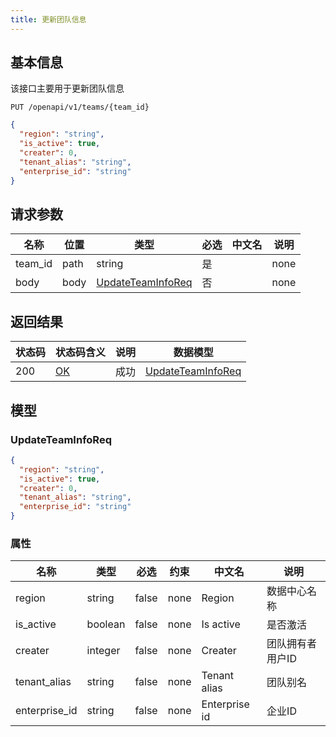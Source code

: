 ```yaml
---
title: 更新团队信息
---
```


## 基本信息

该接口主要用于更新团队信息

```shell title="请求路径"
PUT /openapi/v1/teams/{team_id}
```

```json title="Body 请求体示例"
{
  "region": "string",
  "is_active": true,
  "creater": 0,
  "tenant_alias": "string",
  "enterprise_id": "string"
}
```

## 请求参数

| 名称    | 位置 | 类型                                          | 必选 | 中文名 | 说明 |
| ------- | ---- | --------------------------------------------- | ---- | ------ | ---- |
| team_id | path | string                                        | 是   |        | none |
| body    | body | [UpdateTeamInfoReq](#schemaupdateteaminforeq) | 否   |        | none |

## 返回结果

| 状态码 | 状态码含义                                              | 说明 | 数据模型                                      |
| ------ | ------------------------------------------------------- | ---- | --------------------------------------------- |
| 200    | [OK](https://tools.ietf.org/html/rfc7231#section-6.3.1) | 成功 | [UpdateTeamInfoReq](#schemaupdateteaminforeq) |

## 模型

### UpdateTeamInfoReq<a id="schemaupdateteaminforeq"></a>

```json
{
  "region": "string",
  "is_active": true,
  "creater": 0,
  "tenant_alias": "string",
  "enterprise_id": "string"
}
```

### 属性

| 名称          | 类型    | 必选  | 约束 | 中文名        | 说明             |
| ------------- | ------- | ----- | ---- | ------------- | ---------------- |
| region        | string  | false | none | Region        | 数据中心名称     |
| is_active     | boolean | false | none | Is active     | 是否激活         |
| creater       | integer | false | none | Creater       | 团队拥有者用户ID |
| tenant_alias  | string  | false | none | Tenant alias  | 团队别名         |
| enterprise_id | string  | false | none | Enterprise id | 企业ID           |
